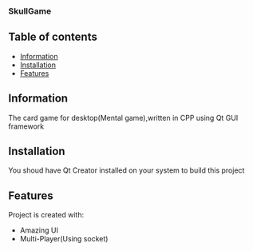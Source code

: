  ### SkullGame
## Table of contents
* [Information](#information)
* [Installation](#installation)
* [Features](#features)
## Information
The card game for desktop(Mental game),written in CPP using Qt GUI framework
## Installation
You shoud have Qt Creator  installed on your system to build this project
## Features
Project is created with:
* Amazing UI
* Multi-Player(Using socket)

